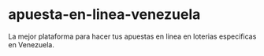 # apuesta-en-linea-venezuela
La mejor plataforma para hacer tus apuestas en linea en loterias especificas en Venezuela.